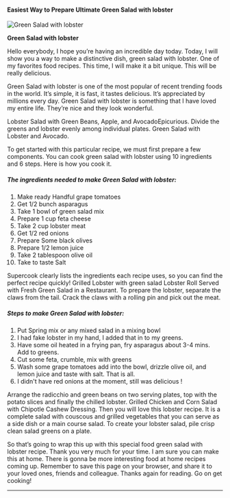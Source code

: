             

#### Easiest Way to Prepare Ultimate Green Salad with lobster

![Green Salad with lobster](https://img-global.cpcdn.com/recipes/7e71f303cb3ae57e/751x532cq70/green-salad-with-lobster-recipe-main-photo.jpg)

**Green Salad with lobster**

Hello everybody, I hope you’re having an incredible day today. Today, I will show you a way to make a distinctive dish, green salad with lobster. One of my favorites food recipes. This time, I will make it a bit unique. This will be really delicious.

Green Salad with lobster is one of the most popular of recent trending foods in the world. It’s simple, it is fast, it tastes delicious. It’s appreciated by millions every day. Green Salad with lobster is something that I have loved my entire life. They’re nice and they look wonderful.

Lobster Salad with Green Beans, Apple, and AvocadoEpicurious. Divide the greens and lobster evenly among individual plates. Green Salad with Lobster and Avocado.

To get started with this particular recipe, we must first prepare a few components. You can cook green salad with lobster using 10 ingredients and 6 steps. Here is how you cook it.

##### The ingredients needed to make Green Salad with lobster:

1.  Make ready Handful grape tomatoes
2.  Get 1/2 bunch asparagus
3.  Take 1 bowl of green salad mix
4.  Prepare 1 cup feta cheese
5.  Take 2 cup lobster meat
6.  Get 1/2 red onions
7.  Prepare Some black olives
8.  Prepare 1/2 lemon juice
9.  Take 2 tablespoon olive oil
10.  Take to taste Salt

Supercook clearly lists the ingredients each recipe uses, so you can find the perfect recipe quickly! Grilled Lobster with green salad Lobster Roll Served with Fresh Green Salad in a Restaurant. To prepare the lobster, separate the claws from the tail. Crack the claws with a rolling pin and pick out the meat.

##### Steps to make Green Salad with lobster:

1.  Put Spring mix or any mixed salad in a mixing bowl
2.  I had fake lobster in my hand, I added that in to my greens.
3.  Have some oil heated in a frying pan, fry asparagus about 3-4 mins. Add to greens.
4.  Cut some feta, crumble, mix with greens
5.  Wash some grape tomatoes add into the bowl, drizzle olive oil, and lemon juice and taste with salt. That is all.
6.  I didn't have red onions at the moment, still was delicious !

Arrange the radicchio and green beans on two serving plates, top with the potato slices and finally the chilled lobster. Grilled Chicken and Corn Salad with Chipotle Cashew Dressing. Then you will love this lobster recipe. It is a complete salad with couscous and grilled vegetables that you can serve as a side dish or a main course salad. To create your lobster salad, pile crisp clean salad greens on a plate.

So that’s going to wrap this up with this special food green salad with lobster recipe. Thank you very much for your time. I am sure you can make this at home. There is gonna be more interesting food at home recipes coming up. Remember to save this page on your browser, and share it to your loved ones, friends and colleague. Thanks again for reading. Go on get cooking!

* * *